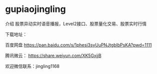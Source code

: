 # gupiaojingling


介绍
股票异动实时语音播报，Level2接口、股票量化交易、股票实时行情

下载地址：

百度网盘 https://pan.baidu.com/s/1phesi3syUuPNJtgblbPsKA?pwd=1111

腾讯微云： https://share.weiyun.com/XK5GxjjB


欢迎微信联系：jingling1168
